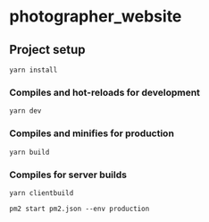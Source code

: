 # photographer_website

## Project setup

```
yarn install
```

### Compiles and hot-reloads for development

```
yarn dev
```

### Compiles and minifies for production

```
yarn build
```

### Compiles for server builds

```
yarn clientbuild
```

```
pm2 start pm2.json --env production
```



